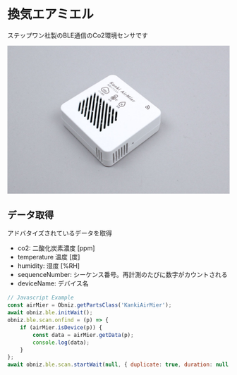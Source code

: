 # 換気エアミエル

ステップワン社製のBLE通信のCo2環境センサです

![](./image.jpg)

## データ取得
アドバタイズされているデータを取得



- co2: 二酸化炭素濃度 \[ppm]
- temperature  温度 \[度]
- humidity: 湿度 \[%RH]
- sequenceNumber: シーケンス番号。再計測のたびに数字がカウントされる
- deviceName: デバイス名


```javascript
// Javascript Example
const airMier = Obniz.getPartsClass('KankiAirMier');
await obniz.ble.initWait();
obniz.ble.scan.onfind = (p) => {
    if (airMier.isDevice(p)) {
        const data = airMier.getData(p);
        console.log(data);
    }
};
await obniz.ble.scan.startWait(null, { duplicate: true, duration: null });
```
